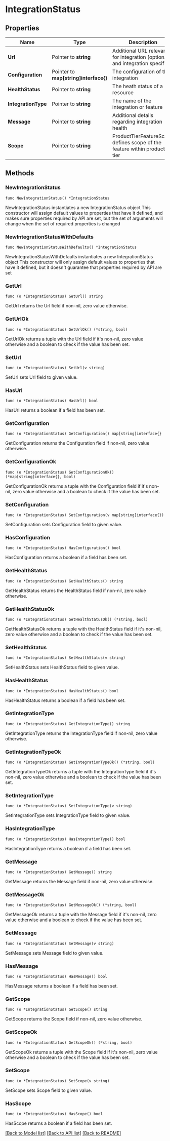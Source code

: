 # IntegrationStatus

## Properties

Name | Type | Description | Notes
------------ | ------------- | ------------- | -------------
**Url** | Pointer to **string** | Additional URL relevant for integration (optional and integration specific) | [optional] 
**Configuration** | Pointer to **map[string]interface{}** | The configuration of the integration | [optional] 
**HealthStatus** | Pointer to **string** | The heath status of a resource | [optional] 
**IntegrationType** | Pointer to **string** | The name of the integration or feature | [optional] 
**Message** | Pointer to **string** | Additional details regarding integration health | [optional] 
**Scope** | Pointer to **string** | ProductTierFeatureScope defines scope of the feature within product tier | [optional] 

## Methods

### NewIntegrationStatus

`func NewIntegrationStatus() *IntegrationStatus`

NewIntegrationStatus instantiates a new IntegrationStatus object
This constructor will assign default values to properties that have it defined,
and makes sure properties required by API are set, but the set of arguments
will change when the set of required properties is changed

### NewIntegrationStatusWithDefaults

`func NewIntegrationStatusWithDefaults() *IntegrationStatus`

NewIntegrationStatusWithDefaults instantiates a new IntegrationStatus object
This constructor will only assign default values to properties that have it defined,
but it doesn't guarantee that properties required by API are set

### GetUrl

`func (o *IntegrationStatus) GetUrl() string`

GetUrl returns the Url field if non-nil, zero value otherwise.

### GetUrlOk

`func (o *IntegrationStatus) GetUrlOk() (*string, bool)`

GetUrlOk returns a tuple with the Url field if it's non-nil, zero value otherwise
and a boolean to check if the value has been set.

### SetUrl

`func (o *IntegrationStatus) SetUrl(v string)`

SetUrl sets Url field to given value.

### HasUrl

`func (o *IntegrationStatus) HasUrl() bool`

HasUrl returns a boolean if a field has been set.

### GetConfiguration

`func (o *IntegrationStatus) GetConfiguration() map[string]interface{}`

GetConfiguration returns the Configuration field if non-nil, zero value otherwise.

### GetConfigurationOk

`func (o *IntegrationStatus) GetConfigurationOk() (*map[string]interface{}, bool)`

GetConfigurationOk returns a tuple with the Configuration field if it's non-nil, zero value otherwise
and a boolean to check if the value has been set.

### SetConfiguration

`func (o *IntegrationStatus) SetConfiguration(v map[string]interface{})`

SetConfiguration sets Configuration field to given value.

### HasConfiguration

`func (o *IntegrationStatus) HasConfiguration() bool`

HasConfiguration returns a boolean if a field has been set.

### GetHealthStatus

`func (o *IntegrationStatus) GetHealthStatus() string`

GetHealthStatus returns the HealthStatus field if non-nil, zero value otherwise.

### GetHealthStatusOk

`func (o *IntegrationStatus) GetHealthStatusOk() (*string, bool)`

GetHealthStatusOk returns a tuple with the HealthStatus field if it's non-nil, zero value otherwise
and a boolean to check if the value has been set.

### SetHealthStatus

`func (o *IntegrationStatus) SetHealthStatus(v string)`

SetHealthStatus sets HealthStatus field to given value.

### HasHealthStatus

`func (o *IntegrationStatus) HasHealthStatus() bool`

HasHealthStatus returns a boolean if a field has been set.

### GetIntegrationType

`func (o *IntegrationStatus) GetIntegrationType() string`

GetIntegrationType returns the IntegrationType field if non-nil, zero value otherwise.

### GetIntegrationTypeOk

`func (o *IntegrationStatus) GetIntegrationTypeOk() (*string, bool)`

GetIntegrationTypeOk returns a tuple with the IntegrationType field if it's non-nil, zero value otherwise
and a boolean to check if the value has been set.

### SetIntegrationType

`func (o *IntegrationStatus) SetIntegrationType(v string)`

SetIntegrationType sets IntegrationType field to given value.

### HasIntegrationType

`func (o *IntegrationStatus) HasIntegrationType() bool`

HasIntegrationType returns a boolean if a field has been set.

### GetMessage

`func (o *IntegrationStatus) GetMessage() string`

GetMessage returns the Message field if non-nil, zero value otherwise.

### GetMessageOk

`func (o *IntegrationStatus) GetMessageOk() (*string, bool)`

GetMessageOk returns a tuple with the Message field if it's non-nil, zero value otherwise
and a boolean to check if the value has been set.

### SetMessage

`func (o *IntegrationStatus) SetMessage(v string)`

SetMessage sets Message field to given value.

### HasMessage

`func (o *IntegrationStatus) HasMessage() bool`

HasMessage returns a boolean if a field has been set.

### GetScope

`func (o *IntegrationStatus) GetScope() string`

GetScope returns the Scope field if non-nil, zero value otherwise.

### GetScopeOk

`func (o *IntegrationStatus) GetScopeOk() (*string, bool)`

GetScopeOk returns a tuple with the Scope field if it's non-nil, zero value otherwise
and a boolean to check if the value has been set.

### SetScope

`func (o *IntegrationStatus) SetScope(v string)`

SetScope sets Scope field to given value.

### HasScope

`func (o *IntegrationStatus) HasScope() bool`

HasScope returns a boolean if a field has been set.


[[Back to Model list]](../README.md#documentation-for-models) [[Back to API list]](../README.md#documentation-for-api-endpoints) [[Back to README]](../README.md)


